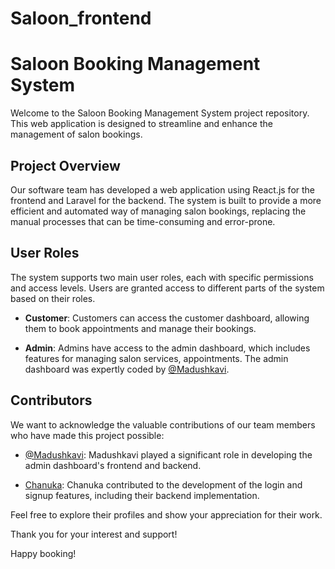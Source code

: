 # Saloon_frontend
# Saloon Booking Management System

Welcome to the Saloon Booking Management System project repository. This web application is designed to streamline and enhance the management of salon bookings.

## Project Overview

Our software team has developed a web application using React.js for the frontend and Laravel for the backend. The system is built to provide a more efficient and automated way of managing salon bookings, replacing the manual processes that can be time-consuming and error-prone.

## User Roles

The system supports two main user roles, each with specific permissions and access levels. Users are granted access to different parts of the system based on their roles.

- **Customer**: Customers can access the customer dashboard, allowing them to book appointments and manage their bookings.

- **Admin**: Admins have access to the admin dashboard, which includes features for managing salon services, appointments. The admin dashboard was expertly coded by [@Madushkavi](https://github.com/madushkavi).

## Contributors

We want to acknowledge the valuable contributions of our team members who have made this project possible:

- [@Madushkavi](https://github.com/madushkavi): Madushkavi played a significant role in developing the admin dashboard's frontend and backend.

- [Chanuka](https://github.com/chanuka): Chanuka contributed to the development of the login and signup features, including their backend implementation.

Feel free to explore their profiles and show your appreciation for their work.

Thank you for your interest and support!

Happy booking!
